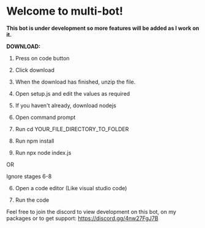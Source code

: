 # Welcome to multi-bot!

**This bot is under development so more features will be added as I work on it.**


**DOWNLOAD:**

1) Press on code button

2) Click download

3) When the download has finished, unzip the file.

4) Open setup.js and edit the values as required

5) If you haven't already, download nodejs

6) Open command prompt

7) Run cd YOUR_FILE_DIRECTORY_TO_FOLDER

7) Run npm install

8) Run npx node index.js

OR

Ignore stages 6-8

6) Open a code editor (Like visual studio code)

7) Run the code


Feel free to join the discord to view development on this bot, on my packages or to get support: 
https://discord.gg/4nw27FgJ7B